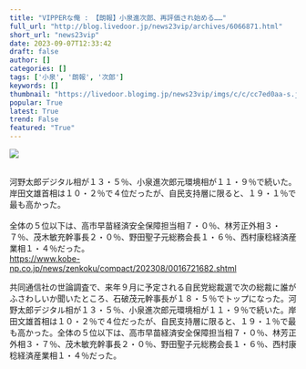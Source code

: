 ```yaml
---
title: "VIPPERな俺 : 【朗報】小泉進次郎、再評価され始める……"
full_url: "http://blog.livedoor.jp/news23vip/archives/6066871.html"
short_url: "news23vip"
date: 2023-09-07T12:33:42
draft: false
author: []
categories: []
tags: ['小泉', '朗報', '次郎']
keywords: []
thumbnail: "https://livedoor.blogimg.jp/news23vip/imgs/c/c/cc7ed0aa-s.jpg"
popular: True
latest: True
trend: False
featured: "True"
---
```


![](https://livedoor.blogimg.jp/news23vip/imgs/c/c/cc7ed0aa-s.jpg)

<span><br> 河野太郎デジタル相が１３・５％、小泉進次郎元環境相が１１・９％で続いた。岸田文雄首相は１０・２％で４位だったが、自民支持層に限ると、１９・１％で最も高かった。<br> <br> 全体の５位以下は、高市早苗経済安全保障担当相７・０％、林芳正外相３・７％、茂木敏充幹事長２・０％、野田聖子元総務会長１・６％、西村康稔経済産業相１・４％だった。<br> <a href='https://www.kobe-np.co.jp/news/zenkoku/compact/202308/0016721682.shtml' target='_blank' title=''>https://www.kobe-np.co.jp/news/zenkoku/compact/202308/0016721682.shtml</a><p>共同通信社の世論調査で、来年９月に予定される自民党総裁選で次の総裁に誰がふさわしいか聞いたところ、石破茂元幹事長が１８・５％でトップになった。河野太郎デジタル相が１３・５％、小泉進次郎元環境相が１１・９％で続いた。岸田文雄首相は１０・２％で４位だったが、自民支持層に限ると、１９・１％で最も高かった。全体の５位以下は、高市早苗経済安全保障担当相７・０％、林芳正外相３・７％、茂木敏充幹事長２・０％、野田聖子元総務会長１・６％、西村康稔経済産業相１・４％だった。</p></span>